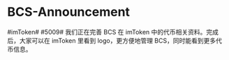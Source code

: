 # BCS-Announcement

#imToken# #5009# 我们正在完善 BCS 在 imToken 中的代币相关资料。完成后，大家可以在 imToken 里看到 logo，更方便地管理 BCS，同时能看到更多代币信息。
